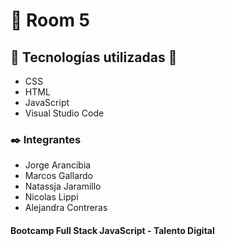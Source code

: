 # :rocket: Room 5

## :pushpin: Tecnologías utilizadas :pushpin:
- CSS
- HTML
- JavaScript
- Visual Studio Code

### :black_nib: Integrantes
- Jorge Arancibia 
- Marcos Gallardo
- Natassja Jaramillo
- Nicolas Lippi
- Alejandra Contreras

#### Bootcamp Full Stack JavaScript - Talento Digital
